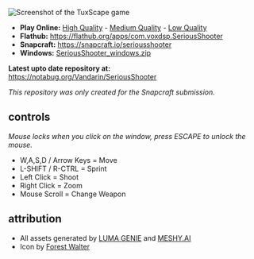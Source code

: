 ![Screenshot of the TuxScape game](https://raw.githubusercontent.com/mrbid/SeriousShooter/main/screenshot.png)

* **Play Online:** [High Quality](https://mrbid.github.io/seriousshooter) - [Medium Quality](https://mrbid.github.io/seriousshooter/med) - [Low Quality](https://mrbid.github.io/seriousshooter/low)
* **Flathub:** https://flathub.org/apps/com.voxdsp.SeriousShooter
* **Snapcraft:** https://snapcraft.io/seriousshooter
* **Windows:** [SeriousShooter_windows.zip](https://github.com/mrbid/SeriousShooter/releases/download/1.2/SeriousShooter_windows.zip)

**Latest upto date repository at:** https://notabug.org/Vandarin/SeriousShooter

*This repository was only created for the Snapcraft submission.*

## controls
*Mouse locks when you click on the window, press ESCAPE to unlock the mouse.*

* W,A,S,D / Arrow Keys = Move
* L-SHIFT / R-CTRL = Sprint
* Left Click = Shoot
* Right Click = Zoom
* Mouse Scroll = Change Weapon

## attribution
* All assets generated by [LUMA GENIE](https://lumalabs.ai/genie) and [MESHY.AI](https://meshy.ai)
* Icon by [Forest Walter](https://www.forrestwalter.com/)
